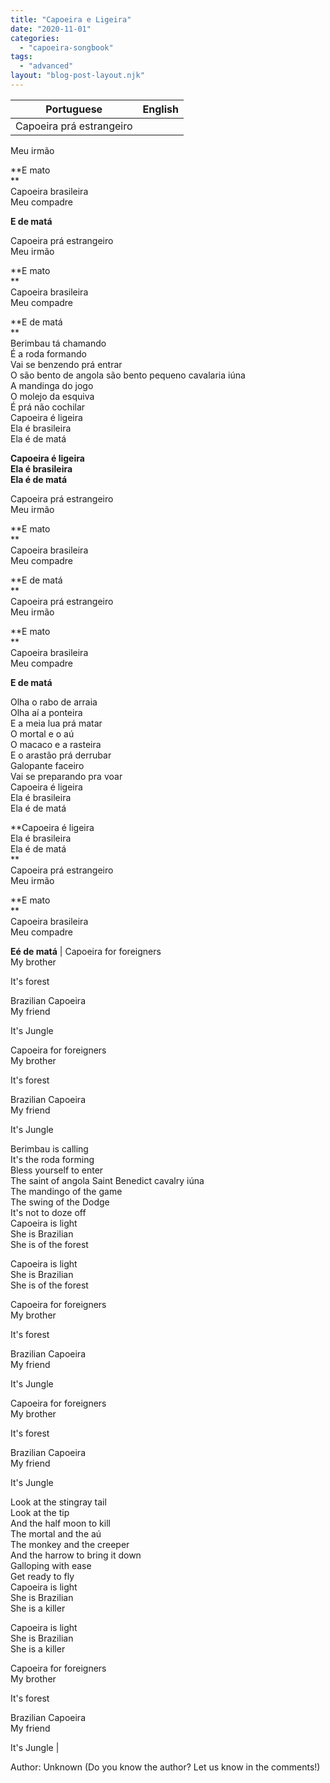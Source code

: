 ```yaml
---
title: "Capoeira e Ligeira"
date: "2020-11-01"
categories: 
  - "capoeira-songbook"
tags: 
  - "advanced"
layout: "blog-post-layout.njk"
---
```


| Portuguese | English |
| --- | --- |
| Capoeira prá estrangeiro  
Meu irmão   
  
**E mato  
**  
Capoeira brasileira  
Meu compadre   
  
**E de matá**  
  
Capoeira prá estrangeiro  
Meu irmão   
  
**E mato  
**  
Capoeira brasileira  
Meu compadre   
  
**E de matá  
**  
Berimbau tá chamando  
É a roda formando  
Vai se benzendo prá entrar  
O são bento de angola são bento pequeno cavalaria iúna  
A mandinga do jogo  
O molejo da esquiva  
É prá não cochilar  
Capoeira é ligeira  
Ela é brasileira  
Ela é de matá  
  
**Capoeira é ligeira  
Ela é brasileira  
Ela é de matá**  
  
Capoeira prá estrangeiro  
Meu irmão   
  
**E mato  
**  
Capoeira brasileira  
Meu compadre   
  
**E de matá  
**  
Capoeira prá estrangeiro  
Meu irmão   
  
**E mato  
**  
Capoeira brasileira  
Meu compadre   
  
**E de matá**  
  
Olha o rabo de arraia  
Olha aí a ponteira  
E a meia lua prá matar  
O mortal e o aú  
O macaco e a rasteira  
E o arastão prá derrubar  
Galopante faceiro  
Vai se preparando pra voar  
Capoeira é ligeira  
Ela é brasileira  
Ela é de matá  
  
**Capoeira é ligeira  
Ela é brasileira  
Ela é de matá  
**  
Capoeira prá estrangeiro  
Meu irmão   
  
**E mato  
**  
Capoeira brasileira  
Meu compadre   
  
**Eé de matá** | Capoeira for foreigners  
My brother  
  
It's forest  
  
Brazilian Capoeira  
My friend  
  
It's Jungle  
  
Capoeira for foreigners  
My brother  
  
It's forest  
  
Brazilian Capoeira  
My friend  
  
It's Jungle  
  
Berimbau is calling  
It's the roda forming  
Bless yourself to enter  
The saint of angola Saint Benedict cavalry iúna  
The mandingo of the game  
The swing of the Dodge  
It's not to doze off  
Capoeira is light  
She is Brazilian  
She is of the forest  
  
Capoeira is light  
She is Brazilian  
She is of the forest  
  
Capoeira for foreigners  
My brother  
  
It's forest  
  
Brazilian Capoeira  
My friend  
  
It's Jungle  
  
Capoeira for foreigners  
My brother  
  
It's forest  
  
Brazilian Capoeira  
My friend  
  
It's Jungle  
  
Look at the stingray tail  
Look at the tip  
And the half moon to kill  
The mortal and the aú  
The monkey and the creeper  
And the harrow to bring it down  
Galloping with ease  
Get ready to fly  
Capoeira is light  
She is Brazilian  
She is a killer  
  
Capoeira is light  
She is Brazilian  
She is a killer  
  
Capoeira for foreigners  
My brother  
  
It's forest  
  
Brazilian Capoeira  
My friend  
  
It's Jungle |

<figcaption>

Author: Unknown (Do you know the author? Let us know in the comments!)

</figcaption>
